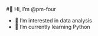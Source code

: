 #👋 Hi, I’m @pm-four
- 👀 I’m interested in data analysis 
- 🌱 I’m currently learning Python
<!---
pm-four/pm-four is a ✨ special ✨ repository because its `README.md` (this file) appears on your GitHub profile.
You can click the Preview link to take a look at your changes.
--->
